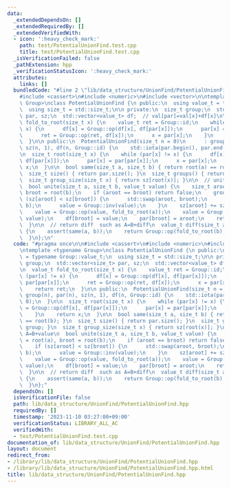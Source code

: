 ```yaml
---
data:
  _extendedDependsOn: []
  _extendedRequiredBy: []
  _extendedVerifiedWith:
  - icon: ':heavy_check_mark:'
    path: test/PotentialUnionFind.test.cpp
    title: test/PotentialUnionFind.test.cpp
  _isVerificationFailed: false
  _pathExtension: hpp
  _verificationStatusIcon: ':heavy_check_mark:'
  attributes:
    links: []
  bundledCode: "#line 2 \"lib/data_structure/UnionFind/PotentialUnionFind.hpp\"\n\n\
    #include <cassert>\n#include <numeric>\n#include <vector>\n\ntemplate <typename\
    \ Group>\nclass PotentialUnionFind {\n public:\n  using value_t = typename Group::value_t;\n\
    \  using size_t = std::size_t;\n\n private:\n  size_t group;\n  std::vector<size_t>\
    \ par, sz;\n  std::vector<value_t> df;  // val[par]=val[x]+df[x]\n\n  value_t\
    \ fold_to_root(size_t x) {\n    value_t ret = Group::id;\n    while (par[x] !=\
    \ x) {\n      df[x] = Group::op(df[x], df[par[x]]);\n      par[x] = par[par[x]];\n\
    \      ret = Group::op(ret, df[x]);\n      x = par[x];\n    }\n    return ret;\n\
    \  }\n\n public:\n  PotentialUnionFind(size_t n = 0)\n      : group(n), par(n),\
    \ sz(n, 1), df(n, Group::id) {\n    std::iota(par.begin(), par.end(), 0);\n  }\n\
    \n  size_t root(size_t x) {\n    while (par[x] != x) {\n      df[x] = Group::op(df[x],\
    \ df[par[x]]);\n      par[x] = par[par[x]];\n      x = par[x];\n    }\n    return\
    \ x;\n  }\n\n  bool same(size_t a, size_t b) { return root(a) == root(b); }\n\
    \  size_t size() { return par.size(); }\n  size_t groups() { return group; }\n\
    \  size_t group_size(size_t x) { return sz[root(x)]; }\n\n  // unite A=B+value\n\
    \  bool unite(size_t a, size_t b, value_t value) {\n    size_t aroot = root(a),\
    \ broot = root(b);\n    if (aroot == broot) return false;\n    group--;\n    if\
    \ (sz[aroot] < sz[broot]) {\n      std::swap(aroot, broot);\n      std::swap(a,\
    \ b);\n      value = Group::inv(value);\n    }\n    sz[aroot] += sz[broot];\n\
    \    value = Group::op(value, fold_to_root(a));\n    value = Group::op(Group::inv(fold_to_root(b)),\
    \ value);\n    df[broot] = value;\n    par[broot] = aroot;\n    return true;\n\
    \  }\n\n  // return diff  such as A=B+diff\n  value_t diff(size_t a, size_t b)\
    \ {\n    assert(same(a, b));\n    return Group::op(fold_to_root(b), Group::inv(fold_to_root(a)));\n\
    \  }\n};\n"
  code: "#pragma once\n\n#include <cassert>\n#include <numeric>\n#include <vector>\n\
    \ntemplate <typename Group>\nclass PotentialUnionFind {\n public:\n  using value_t\
    \ = typename Group::value_t;\n  using size_t = std::size_t;\n\n private:\n  size_t\
    \ group;\n  std::vector<size_t> par, sz;\n  std::vector<value_t> df;  // val[par]=val[x]+df[x]\n\
    \n  value_t fold_to_root(size_t x) {\n    value_t ret = Group::id;\n    while\
    \ (par[x] != x) {\n      df[x] = Group::op(df[x], df[par[x]]);\n      par[x] =\
    \ par[par[x]];\n      ret = Group::op(ret, df[x]);\n      x = par[x];\n    }\n\
    \    return ret;\n  }\n\n public:\n  PotentialUnionFind(size_t n = 0)\n      :\
    \ group(n), par(n), sz(n, 1), df(n, Group::id) {\n    std::iota(par.begin(), par.end(),\
    \ 0);\n  }\n\n  size_t root(size_t x) {\n    while (par[x] != x) {\n      df[x]\
    \ = Group::op(df[x], df[par[x]]);\n      par[x] = par[par[x]];\n      x = par[x];\n\
    \    }\n    return x;\n  }\n\n  bool same(size_t a, size_t b) { return root(a)\
    \ == root(b); }\n  size_t size() { return par.size(); }\n  size_t groups() { return\
    \ group; }\n  size_t group_size(size_t x) { return sz[root(x)]; }\n\n  // unite\
    \ A=B+value\n  bool unite(size_t a, size_t b, value_t value) {\n    size_t aroot\
    \ = root(a), broot = root(b);\n    if (aroot == broot) return false;\n    group--;\n\
    \    if (sz[aroot] < sz[broot]) {\n      std::swap(aroot, broot);\n      std::swap(a,\
    \ b);\n      value = Group::inv(value);\n    }\n    sz[aroot] += sz[broot];\n\
    \    value = Group::op(value, fold_to_root(a));\n    value = Group::op(Group::inv(fold_to_root(b)),\
    \ value);\n    df[broot] = value;\n    par[broot] = aroot;\n    return true;\n\
    \  }\n\n  // return diff  such as A=B+diff\n  value_t diff(size_t a, size_t b)\
    \ {\n    assert(same(a, b));\n    return Group::op(fold_to_root(b), Group::inv(fold_to_root(a)));\n\
    \  }\n};"
  dependsOn: []
  isVerificationFile: false
  path: lib/data_structure/UnionFind/PotentialUnionFind.hpp
  requiredBy: []
  timestamp: '2023-11-10 03:27:00+09:00'
  verificationStatus: LIBRARY_ALL_AC
  verifiedWith:
  - test/PotentialUnionFind.test.cpp
documentation_of: lib/data_structure/UnionFind/PotentialUnionFind.hpp
layout: document
redirect_from:
- /library/lib/data_structure/UnionFind/PotentialUnionFind.hpp
- /library/lib/data_structure/UnionFind/PotentialUnionFind.hpp.html
title: lib/data_structure/UnionFind/PotentialUnionFind.hpp
---
```

